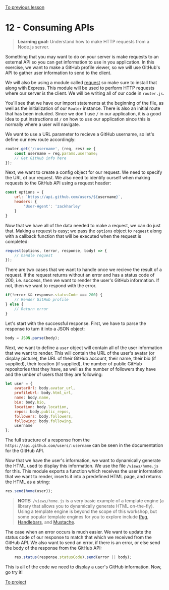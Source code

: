 [To previous lesson](/exercises/11-Middleware/11-Middleware.md)

# 12 - Consuming APIs

> **Learning goal:** Understand how to make HTTP requests from a Node.js server.

Something that you may want to do on your server is make requests to an external API so you can get information to use in you application. In this exercise, we want to make a GitHub profile viewer, so we will use GitHub's API to gather user information to send to the client. 

We will also be using a module called [request](https://github.com/request/request) so make sure to install that along with Express. This module will be used to perform HTTP requests where our server is the client. We will be writing all of our code in `router.js`.

You'll see that we have our import statements at the beginning of the file, as well as the initialization of our `Router` instance. There is also an initial route that has been included. Since we don't use `/` in our application, it is a good idea to put instructions at `/` on how to use our application since this is normally where a user will navigate.

We want to use a URL parameter to recieve a GitHub username, so let's define our new route accordingly:

```js
router.get('/:username', (req, res) => {
    const username = req.params.username;
    // Get GitHub info here
});
```

Next, we want to create a config object for our request. We need to specify the URL of our request. We also need to identify ourself when making requests to the GitHub API using a request header:

```js
const options = {
	url: `https://api.github.com/users/${username}`,
	headers: {
		'User-Agent': 'zackharley'
	}
}
```

Now that we have all of the data needed to make a request, we can do just that. Making a request is easy; we pass the `options` object to `request` along with a callback function that will be executed when the request is completed:

```js
request(options, (error, response, body) => {
    // handle request
});
```

There are two cases that we want to handle once we recieve the result of a request. If the request returns without an error and has a status code of 200, i.e. success, then we want to render the user's GitHub information. If not, then we want to respond with the error.

```js
if(!error && response.statusCode === 200) {
    // Render GitHub profile
} else {
    // Return error
}
```

Let's start with the successful response. First, we have to parse the response to turn it into a JSON object:

```js
body = JSON.parse(body);
```

Next, we want to define a `user` object will contain all of the user information that we want to render. This will contain the URL of the user's avatar (or display picture), the URL of their GitHub account, their name, their bio (if supplied), their location (if supplied), the number of public GitHub repositories that they have, as well as the number of followers they have and the umber of users that they are following:

```js
let user = {
	avatarUrl: body.avatar_url,
	profileUrl: body.html_url,
	name: body.name,
	bio: body.bio,
	location: body.location,
	repos: body.public_repos,
	followers: body.followers,
	following: body.following,
	username
};
```

The full structure of a response from the `https://api.github.com/users/:username` can be seen in the documentation for the GitHub API.

Now that we have the user's information, we want to dynamically generate the HTML used to display this information. We use the file `/views/home.js` for this. This module exports a function which receives the user information that we want to render, inserts it into a predefined HTML page, and returns the HTML as a string:

```js
res.send(home(user));
```

> **NOTE:** `/views/home.js` is a very basic example of a template engine (a library that allows you to dynamically generate HTML on-the-fly). Using a template engine is beyond the scope of this workshop, but some popular template engines for you to explore include [Pug](https://pugjs.org/api/getting-started.html), [Handlebars](http://handlebarsjs.com/), and [Mustache](https://github.com/janl/mustache.js). 

The case when an error occurs is much easier. We want to update the status code of our response to match that which we received from the GitHub API. We also want to send an error, if there is an error, or else send the body of the response from the GitHub API:

```js
    res.status(response.statusCode).send(error || body);
```

This is all of the code we need to display a user's GitHub information. Now, go try it!

[To project]()
